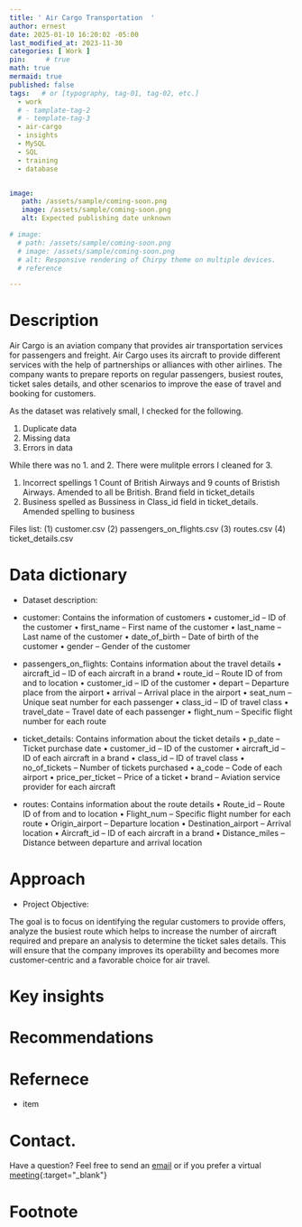 ```yaml
---
title: ' Air Cargo Transportation  '
author: ernest
date: 2025-01-10 16:20:02 -05:00
last_modified_at: 2023-11-30
categories: [ Work ]
pin:     # true
math: true
mermaid: true
published: false
tags:   # or [typography, tag-01, tag-02, etc.]
  - work
  # - tamplate-tag-2
  # - template-tag-3
  - air-cargo
  - insights
  - MySQL
  - SQL
  - training
  - database


image: 
   path: /assets/sample/coming-soon.png
   image: /assets/sample/coming-soon.png
   alt: Expected publishing date unknown

# image: 
  # path: /assets/sample/coming-soon.png
  # image: /assets/sample/coming-soon.png
  # alt: Responsive rendering of Chirpy theme on multiple devices.
  # reference 

---
```




# Description


Air Cargo is an aviation company that provides air transportation services for passengers and freight. Air Cargo uses its aircraft to provide different services with the help of partnerships or alliances with other airlines. The company wants to prepare reports on regular passengers, busiest routes, ticket sales details, and other scenarios to improve the ease of travel and booking for customers.


As the dataset was relatively small, I checked for the following.

1. Duplicate data
2. Missing data
3. Errors in data

While there was no 1. and 2. There were mulitple errors I cleaned for 3.

1. Incorrect spellings 1 Count of British Airways and 9 counts of Bristish Airways. Amended to all be British. Brand field in ticket_details
2. Business spelled as Bussiness in Class_id field in ticket_details. Amended spelling to business


Files list: 
(1) customer.csv
(2) passengers_on_flights.csv
(3) routes.csv
(4) ticket_details.csv




# Data dictionary


- Dataset description:

- customer: Contains the information of customers
•	customer_id – ID of the customer
•	first_name – First name of the customer
•	last_name – Last name of the customer
•	date_of_birth – Date of birth of the customer
•	gender – Gender of the customer
 
- passengers_on_flights: Contains information about the travel details
•	aircraft_id – ID of each aircraft in a brand
•	route_id – Route ID of from and to location
•	customer_id – ID of the customer
•	depart – Departure place from the airport
•	arrival – Arrival place in the airport
•	seat_num – Unique seat number for each passenger
•	class_id – ID of travel class
•	travel_date – Travel date of each passenger
•	flight_num – Specific flight number for each route
 
 
- ticket_details: Contains information about the ticket details
•	p_date – Ticket purchase date
•	customer_id – ID of the customer
•	aircraft_id – ID of each aircraft in a brand
•	class_id – ID of travel class
•	no_of_tickets – Number of tickets purchased
•	a_code – Code of each airport
•	price_per_ticket – Price of a ticket
•	brand – Aviation service provider for each aircraft
 
- routes: Contains information about the route details
•	Route_id – Route ID of from and to location
•	Flight_num – Specific flight number for each route
•	Origin_airport – Departure location
•	Destination_airport – Arrival location
•	Aircraft_id – ID of each aircraft in a brand
•	Distance_miles – Distance between departure and arrival location



# Approach

- Project Objective:

The goal is to focus on identifying the regular customers to provide offers, analyze the busiest route which helps to increase the number of aircraft required and prepare an analysis to determine the ticket sales details. This will ensure that the company improves its operability and becomes more customer-centric and a favorable choice for air travel.



# Key insights












# Recommendations

















































<!-- 

> All content provided is for informational purposes only and shown case studies examples for open source data resources. The articles, notes and case study on this website are my own the way on seen opportunities and problem-solving but don’t necessarily represent the positions, strategies, or opinions of my past or current employer or its subsidiaries. I make no representations as to the accuracy or completeness of any information found here or by following any links. I will not be liable for any errors or omissions in this information nor for the availability of this information. I will not be liable for any losses, injuries, or damages from the display or use of this information.
{: .prompt-info }

> All statements are my own, and do not necessarily reflect the opinion(s) of the past or current employer, or previous or current educational institution. The information contained in this report/article/note is meant for the purposes of information only and is not intended to be investment, legal, tax or other advice, nor is it intended to be relied upon in making an investment or other decision. This information provided with my own understanding which the authors and publishers are not providing advice on legal, economic, investment or other professional issues and services. 
{: .prompt-info }




<!-- 

> DISCLAIMER
- The information contained in this report/article/note is meant for the purposes of information only and is not intended to be investment, legal, tax or other advice, nor is it intended to be relied upon in making an investment or other decision. This report is provided with the understanding that the authors and publishers are not providing advice on legal, economic, investment or other professional issues and services. 
- I am not responsible for the content of websites and information resources that may be referenced in the report. The access provided to these sites or the provision of such information resources does not constitute an endorsement by myself. of the information contained therein. However, unless expressly stated otherwise, the opinions, recommendations, findings, interpretations and conclusions expressed in this report represent the views of myself. 
- The inclusion of company examples does not in any way constitute an endorsement of these organisations by myself or the signatories to the Principles for Responsible Investment. While I have endeavoured to ensure that the information contained in this report has been obtained from reliable and up-to-date sources, the changing nature of statistics, laws, rules and regulations may result in delays, omissions or inaccuracies in information contained in this report. I am not responsible for any errors or omissions, or for any decision made or action taken based on information contained in this report, or for any loss or damage arising from or caused by such decision or action. All information in this report is provided “as-is”, with no guarantee of completeness, accuracy, timeliness or of the results obtained from the use of this information, and without warranty of any kind, expressed or implied.
{: .prompt-info }


   -->





# Refernece

- item



# Contact. 

Have a question? Feel free to send an [email](mailto:s.ernest@gmx.us) or if you prefer a virtual [meeting]( https://calendly.com/s-earnest/30min ){:target="_blank"}




# Footnote

[^1]: Testing Conversion Funnels is about understanding and optimizing each step of the user's experience on their journey toward purchasing our products. 



